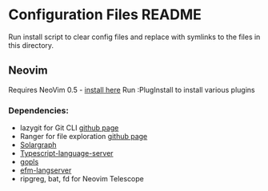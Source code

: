 # Configuration Files README

Run install script to clear config files and replace with symlinks to the files in this directory.

## Neovim

Requires NeoVim 0.5 - [install here](https://github.com/neovim/neovim/wiki/Installing-Neovim)
Run :PlugInstall to install various plugins

### Dependencies:

- lazygit for Git CLI [github page](https://github.com/jesseduffield/lazygit)
- Ranger for file exploration [github page](https://wiki.archlinux.org/index.php/ranger)
- [Solargraph](https://solargraph.org/)
- [Typescript-language-server](https://github.com/theia-ide/typescript-language-server)
- [gopls](https://github.com/theia-ide/typescript-language-server)
- [efm-langserver](https://github.com/mattn/efm-langserver)
- ripgreg, bat, fd for Neovim Telescope
